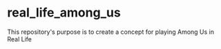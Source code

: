 # real_life_among_us
This repository's purpose is to create a concept for playing Among Us in Real Life
